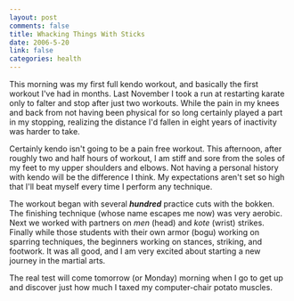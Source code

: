 ```yaml
--- 
layout: post
comments: false
title: Whacking Things With Sticks
date: 2006-5-20
link: false
categories: health
---
```

This morning was my first full kendo workout, and basically the first workout I've had in months. Last November I took a run at restarting karate only to falter and stop after just two workouts. While the pain in my knees and back from not having been physical for so long certainly played a part in my stopping, realizing the distance I'd fallen in eight years of inactivity was harder to take.

Certainly kendo isn't going to be a pain free workout. This afternoon, after roughly two and half hours of workout, I am stiff and sore from the soles of my feet to my upper shoulders and elbows. Not having a personal history with kendo will be the difference I think. My expectations aren't set so high that I'll beat myself every time I perform any technique.

The workout began with several <em><strong>hundred</strong></em> practice cuts with the bokken. The finishing technique (whose name escapes me now) was very aerobic. Next we worked with partners on <em>men</em> (head) and <em>kote</em> (wrist) strikes. Finally while those students with their own armor (bogu) working on sparring techniques, the beginners working on stances, striking, and footwork. It was all good, and I am very excited about starting a new journey in the martial arts.

The real test will come tomorrow (or Monday) morning when I go to get up and discover just how much I taxed my computer-chair potato muscles.
